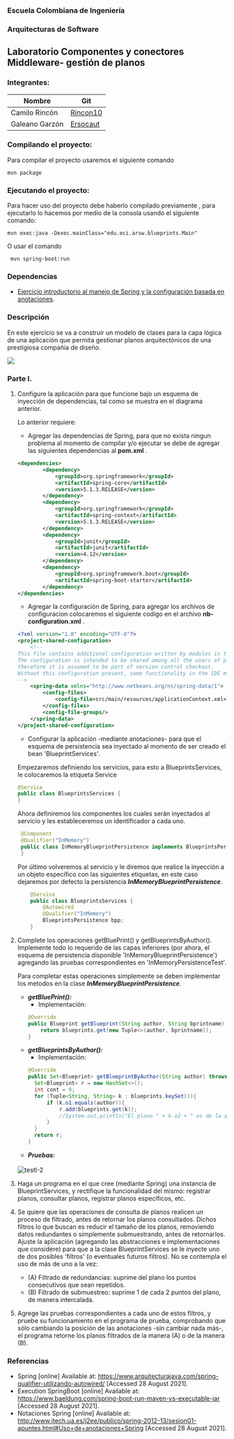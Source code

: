 ### Escuela Colombiana de Ingeniería

### Arquitecturas de Software
## Laboratorio Componentes y conectores  Middleware- gestión de planos

### Integrantes:

|     Nombre    |     Git         |
|--------------|------------- | 
| Camilo Rincón|[Rincon10](https://github.com/Rincon10 )  |
|Galeano Garzón |[Ersocaut](https://github.com/Ersocaut)   |


### Compilando el proyecto:
Para compilar el proyecto usaremos el siguiente comando
```
mvn package
```
### Ejecutando el proyecto:
Para hacer uso del proyecto debe haberlo compilado previamente , para ejecutarlo lo hacemos por medio de la consola usando el siguiente comando:
```
mvn exec:java -Dexec.mainClass="edu.eci.arsw.blueprints.Main"
```
O usar el comando
```
 mvn spring-boot:run
```


### Dependencias
* [Ejercicio introductorio al manejo de Spring y la configuración basada en anotaciones](https://github.com/ARSW-ECI-beta/DIP_DI-SPRING_JAVA-GRAMMAR_CHECKER).

### Descripción
En este ejercicio se va a construír un modelo de clases para la capa lógica de una aplicación que permita gestionar planos arquitectónicos de una prestigiosa compañia de diseño. 

![](img/ClassDiagram1.png)

### Parte I.

1. Configure la aplicación para que funcione bajo un esquema de inyección de dependencias, tal como se muestra en el diagrama anterior.

	Lo anterior requiere:

	* Agregar las dependencias de Spring, para que no exista ningun problema al momento de compilar y/o ejecutar se debe de agregar las siguientes dependencias al <b>pom.xml</b> .
	
	``` xml
    <dependencies>
            <dependency>
                <groupId>org.springframework</groupId>
                <artifactId>spring-core</artifactId>
                <version>5.1.3.RELEASE</version>
            </dependency>
            <dependency>
                <groupId>org.springframework</groupId>
                <artifactId>spring-context</artifactId>
                <version>5.1.3.RELEASE</version>
            </dependency>
            <dependency>
                <groupId>junit</groupId>
                <artifactId>junit</artifactId>
                <version>4.12</version>
            </dependency>
            <dependency>
                <groupId>org.springframework.boot</groupId>
                <artifactId>spring-boot-starter</artifactId>
            </dependency>
    </dependencies>
    ```
	
	* Agregar la configuración de Spring, para agregar los archivos de configuracion colocaremos el siguiente codigo en el archivo <b>nb-configuration.xml</b> .
	
	``` xml
    <?xml version="1.0" encoding="UTF-8"?>
    <project-shared-configuration>
        <!--
    This file contains additional configuration written by modules in the NetBeans IDE.
    The configuration is intended to be shared among all the users of project and
    therefore it is assumed to be part of version control checkout.
    Without this configuration present, some functionality in the IDE may be limited or fail altogether.
    -->
        <spring-data xmlns="http://www.netbeans.org/ns/spring-data/1">
            <config-files>
                <config-file>src/main/resources/applicationContext.xml</config-file>
            </config-files>
            <config-file-groups/>
        </spring-data>
    </project-shared-configuration>

    ```
	
	* Configurar la aplicación -mediante anotaciones- para que el esquema de persistencia sea inyectado al momento de ser creado el bean 'BlueprintServices'.
	
	Empezaremos definiendo los servicios, para esto a BlueprintsServices, le colocaremos la etiqueta Service
	``` java
    @Service
    public class BlueprintsServices {
    }
	```
 
    Ahora definiremos los componentes los cuales serán inyectados al servicio y les estableceremos un identificador a cada uno.
    
   ``` java
    @Component
    @Qualifier("InMemory")
    public class InMemoryBlueprintPersistence implements BlueprintsPersistence{
    } 
   ```
   
   Por último volveremos al servicio y le diremos que realice la inyección a un objeto específico con las siguientes etiquetas, en este caso dejaremos por defecto la persistencia <i><b>InMemoryBlueprintPersistence</b></i>.
   ``` java
       @Service
       public class BlueprintsServices {
           @Autowired
           @Qualifier("InMemory")
           BlueprintsPersistence bpp;
       }
   ```

2. Complete los operaciones getBluePrint() y getBlueprintsByAuthor(). Implemente todo lo requerido de las capas inferiores (por ahora, el esquema de persistencia disponible 'InMemoryBlueprintPersistence') agregando las pruebas correspondientes en 'InMemoryPersistenceTest'.

    Para completar estas operaciones simplemente se deben implementar los metodos en la clase <i><b>InMemoryBlueprintPersistence</b></i>.
    * <i><b>getBluePrint():</b></i>
        * Implementación: 
        ``` java
        @Override
        public Blueprint getBlueprint(String author, String bprintname) throws BlueprintNotFoundException {
            return blueprints.get(new Tuple<>(author, bprintname));
        }
        ```     
    * <i><b>getBlueprintsByAuthor():</b></i>
        * Implementación:
        ``` java
      @Override
      public Set<Blueprint> getBlueprintByAuthor(String author) throws BlueprintPersistenceException {
          Set<Blueprint> r = new HashSet<>();
          int cont = 0;
          for (Tuple<String, String> k : blueprints.keySet()){
              if (k.o1.equals(author)){
                  r.add(blueprints.get(k));
                  //System.out.println("El plano " + k.o2 + " es de la autoría de " + k.o1);
              }
          }
          return r;
      }
        ```
    * <i><b>Pruebas:</b></i>
   
    <br>
    <img src="img/testI-2.png" alt="testI-2" >
    <br>
     
3. Haga un programa en el que cree (mediante Spring) una instancia de BlueprintServices, y rectifique la funcionalidad del mismo: registrar planos, consultar planos, registrar planos específicos, etc.

4. Se quiere que las operaciones de consulta de planos realicen un proceso de filtrado, antes de retornar los planos consultados. Dichos filtros lo que buscan es reducir el tamaño de los planos, removiendo datos redundantes o simplemente submuestrando, antes de retornarlos. Ajuste la aplicación (agregando las abstracciones e implementaciones que considere) para que a la clase BlueprintServices se le inyecte uno de dos posibles 'filtros' (o eventuales futuros filtros). No se contempla el uso de más de uno a la vez:
	* (A) Filtrado de redundancias: suprime del plano los puntos consecutivos que sean repetidos.
	* (B) Filtrado de submuestreo: suprime 1 de cada 2 puntos del plano, de manera intercalada.

5. Agrege las pruebas correspondientes a cada uno de estos filtros, y pruebe su funcionamiento en el programa de prueba, comprobando que sólo cambiando la posición de las anotaciones -sin cambiar nada más-, el programa retorne los planos filtrados de la manera (A) o de la manera (B). 

### Referencias 
* Spring  [online] Available at: <https://www.arquitecturajava.com/spring-qualifier-utilizando-autowired/> [Accessed 28 August 2021].
* Execution SpringBoot [online] Available at: <https://www.baeldung.com/spring-boot-run-maven-vs-executable-jar> [Accessed 28 August 2021].
* Notaciones Spring  [online] Available at: <http://www.jtech.ua.es/j2ee/publico/spring-2012-13/sesion01-apuntes.html#Uso+de+anotaciones+Spring> [Accessed 28 August 2021].